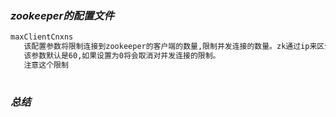 ### _zookeeper的配置文件_

```xml
maxClientCnxns
   该配置参数将限制连接到zookeeper的客户端的数量,限制并发连接的数量。zk通过ip来区分不同的客户端,此配置选项可以用来阻止某些类别的Dos攻击。
   该参数默认是60,如果设置为0将会取消对并发连接的限制。
   注意这个限制
     
```































































### _总结_